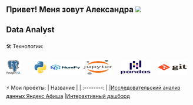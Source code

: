 <h2> Привет! Меня зовут Александра <img src="https://media.giphy.com/media/mGcNjsfWAjY5AEZNw6/giphy.gif" width="50"></h2>

## Data Analyst

###

🛠 Технологии:</h3>

###

<div align="left">
<img src="https://raw.githubusercontent.com/devicons/devicon/master/icons/postgresql/postgresql-original-wordmark.svg" alt="postgresql" width="40" height="40"/> 
<img width="25" />
<img src="https://github.com/devicons/devicon/blob/master/icons/python/python-original.svg" title="Python" alt="Python" width="" height="40"/>&nbsp;
<img src="https://github.com/devicons/devicon/blob/master/icons/numpy/numpy-original-wordmark.svg" title="NumPy" alt="NumPy" width="80" height="40"/>&nbsp;
<img src="https://github.com/devicons/devicon/blob/master/icons/jupyter/jupyter-original-wordmark.svg" title="Jupyter" alt="Jupyter" width="80" height="40"/>&nbsp;
<img width="12" />
<img src="https://github.com/devicons/devicon/blob/master/icons/pandas/pandas-original-wordmark.svg" title="Pandas" alt="Pandas" width="80" height="40"/>&nbsp;
<img width="8" />
<img src="https://github.com/devicons/devicon/blob/master/icons/git/git-original-wordmark.svg" title="Git" **alt="Git" width="80" height="40"/>
</div>

###

⚡ Мои проекты:
| Название |
| :--------: |
|[Исследовательский анализ данных Яндекс Афиша](https://github.com/aleksandra-fedorova/my-projects/tree/main/Исследовательский%20анализ%20данных%20Яндекс%20Афиша) 
|[Интерактивный дашборд](https://github.com/aleksandra-fedorova/my-projects/tree/main/Интерактивный%20дашборд%20(анализ%20метрик)) 
